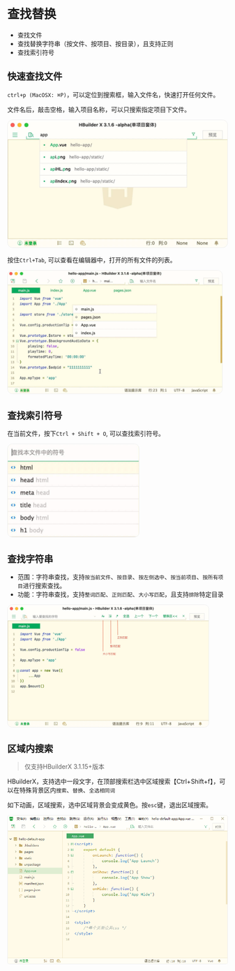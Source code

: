 # 查找替换

<!--
keyword:查找,替换,find,replace
-->

- 查找文件
- 查找替换字符串（按文件、按项目、按目录），且支持正则
- 查找索引符号

## 快速查找文件

`ctrl+p (MacOSX: ⌘P)`，可以定位到搜索框，输入文件名，快速打开任何文件。 

文件名后，敲击空格，输入项目名称，可以只搜索指定项目下文件。

<img src="/static/snapshots/tutorial/find/find_file.jpg" style="zoom: 50%;border-radius: 24px;border:1px solid #eee;"/>

按住`Ctrl+Tab`, 可以查看在编辑器中，打开的所有文件的列表。

<img src="/static/snapshots/tutorial/find/find_file_2.jpg" style="zoom: 48%;border-radius: 24px;border:1px solid #eee;"/>

## 查找索引符号

在当前文件，按下`Ctrl + Shift + O`, 可以查找索引符号。

<img src="/static/snapshots/tutorial/find/find_symbol.jpg" style="zoom: 48%;border-radius: 24px;border:1px solid #eee;"/>

## 查找字符串

- 范围：字符串查找，支持`按当前文件`、`按目录`、`按左侧选中`、`按当前项目`、`按所有项目`进行搜索查找。
- 功能：字符串查找，支持`整词匹配`、`正则匹配`、`大小写匹配`，且支持`排除`特定目录

<img src="/static/snapshots/tutorial/find/find_str.jpg" style="zoom: 45%;border-radius: 24px;border:1px solid #eee;"/>

## 区域内搜索

> 仅支持HBuilderX 3.1.15+版本

HBuilderX，支持选中一段文字，在顶部搜索栏选中区域搜索【Ctrl+Shift+f】，可以在特殊背景区内`搜索`、`替换`、`全选相同词`

如下动画，区域搜索，选中区域背景会变成黄色。按`esc`键，退出区域搜索。

<img src="/static/snapshots/tutorial/find/find_region.gif" style="zoom: 90%; border-radius: 5px;border:1px solid #eee;"/>